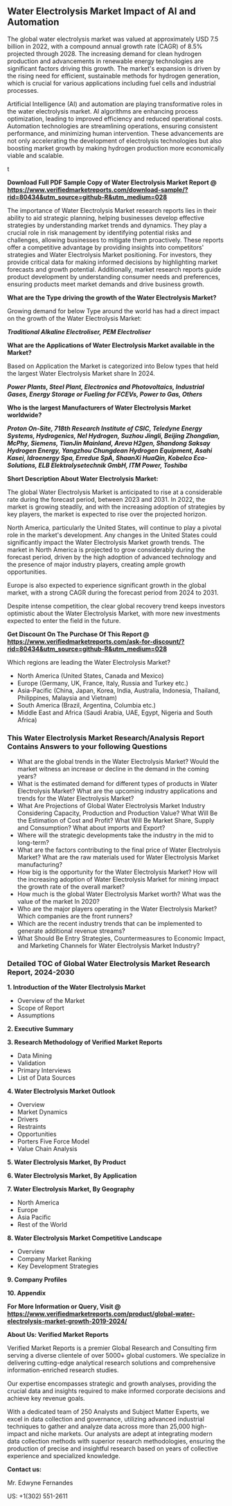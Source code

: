 <h2>Water Electrolysis Market Impact of AI and Automation</h2><p>The global water electrolysis market was valued at approximately USD 7.5 billion in 2022, with a compound annual growth rate (CAGR) of 8.5% projected through 2028. The increasing demand for clean hydrogen production and advancements in renewable energy technologies are significant factors driving this growth. The market's expansion is driven by the rising need for efficient, sustainable methods for hydrogen generation, which is crucial for various applications including fuel cells and industrial processes.</p><p>Artificial Intelligence (AI) and automation are playing transformative roles in the water electrolysis market. AI algorithms are enhancing process optimization, leading to improved efficiency and reduced operational costs. Automation technologies are streamlining operations, ensuring consistent performance, and minimizing human intervention. These advancements are not only accelerating the development of electrolysis technologies but also boosting market growth by making hydrogen production more economically viable and scalable.</p>t</p><p id="" class=""><strong>Download Full PDF Sample Copy of Water Electrolysis Market Report @ <a href="https://www.verifiedmarketreports.com/download-sample/?rid=80434&utm_source=github-R&utm_medium=028" target="_blank">https://www.verifiedmarketreports.com/download-sample/?rid=80434&utm_source=github-R&utm_medium=028</a></strong></p><p>The importance of&nbsp;Water Electrolysis Market research reports lies in their ability to aid strategic planning, helping businesses develop effective strategies by understanding market trends and dynamics. They play a crucial role in risk management by identifying potential risks and challenges, allowing businesses to mitigate them proactively. These reports offer a competitive advantage by providing insights into competitors' strategies and Water Electrolysis Market positioning. For investors, they provide critical data for making informed decisions by highlighting market forecasts and growth potential. Additionally, market research reports guide product development by understanding consumer needs and preferences, ensuring products meet market demands and drive business growth.</p><p><strong>What are the&nbsp;Type driving the growth of the Water Electrolysis Market?</strong></p><p id="" class="">Growing demand for below Type around the world has had a direct impact on the growth of the Water Electrolysis Market:</p><em><strong>Traditional Alkaline Electroliser, PEM Electroliser</strong></em></p><strong>What are the&nbsp;Applications&nbsp;of Water Electrolysis Market available in the Market?</strong></p><p id="" class="">Based on Application the Market is categorized into Below types that held the largest Water Electrolysis Market share In 2024.</p><em><strong>Power Plants, Steel Plant, Electronics and Photovoltaics, Industrial Gases, Energy Storage or Fueling for FCEVs, Power to Gas, Others</strong></em></p><strong>Who is the largest Manufacturers of Water Electrolysis Market worldwide?</strong></p><p><em><strong>Proton On-Site, 718th Research Institute of CSIC, Teledyne Energy Systems, Hydrogenics, Nel Hydrogen, Suzhou Jingli, Beijing Zhongdian, McPhy, Siemens, TianJin Mainland, Areva H2gen, Shandong Saksay Hydrogen Energy, Yangzhou Chungdean Hydrogen Equipment, Asahi Kasei, Idroenergy Spa, Erredue SpA, ShaanXi HuaQin, Kobelco Eco-Solutions, ELB Elektrolysetechnik GmbH, ITM Power, Toshiba</strong></em></p><p id="" class=""><strong>Short Description About Water Electrolysis Market:</strong></p><p>The global Water Electrolysis Market is anticipated to rise at a considerable rate during the forecast period, between 2023 and 2031. In 2022, the market is growing steadily, and with the increasing adoption of strategies by key players, the market is expected to rise over the projected horizon.</p><p>North America, particularly the United States, will continue to play a pivotal role in the market's development. Any changes in the United States could significantly impact the Water Electrolysis Market growth trends. The market in North America is projected to grow considerably during the forecast period, driven by the high adoption of advanced technology and the presence of major industry players, creating ample growth opportunities.</p><p>Europe is also expected to experience significant growth in the global market, with a strong CAGR during the forecast period from 2024 to 2031.</p><p>Despite intense competition, the clear global recovery trend keeps investors optimistic about the Water Electrolysis Market, with more new investments expected to enter the field in the future.</p><p id="" class=""><strong>Get Discount On The Purchase Of This Report @ <a href="https://www.verifiedmarketreports.com/ask-for-discount/?rid=80434&utm_source=github-R&utm_medium=028" target="_blank">https://www.verifiedmarketreports.com/ask-for-discount/?rid=80434&utm_source=github-R&utm_medium=028</a></strong></p>Which regions are leading the Water Electrolysis Market?</p><ul><li>North America (United States, Canada and Mexico)</li><li>Europe (Germany, UK, France, Italy, Russia and Turkey etc.)</li><li>Asia-Pacific (China, Japan, Korea, India, Australia, Indonesia, Thailand, Philippines, Malaysia and Vietnam)</li><li>South America (Brazil, Argentina, Columbia etc.)</li><li>Middle East and Africa (Saudi Arabia, UAE, Egypt, Nigeria and South Africa)</li></ul><h3 id="" class="">This Water Electrolysis Market Research/Analysis Report Contains Answers to your following Questions</h3><ul><li>What are the global trends in the Water Electrolysis Market? Would the market witness an increase or decline in the demand in the coming years?</li><li>What is the estimated demand for different types of products in Water Electrolysis Market? What are the upcoming industry applications and trends for the Water Electrolysis Market?</li><li>What Are Projections of Global Water Electrolysis Market Industry Considering Capacity, Production and Production Value? What Will Be the Estimation of Cost and Profit? What Will Be Market Share, Supply and Consumption? What about imports and Export?</li><li>Where will the strategic developments take the industry in the mid to long-term?</li><li>What are the factors contributing to the final price of Water Electrolysis Market? What are the raw materials used for Water Electrolysis Market manufacturing?</li><li>How big is the opportunity for the Water Electrolysis Market? How will the increasing adoption of Water Electrolysis Market for mining impact the growth rate of the overall market?</li><li>How much is the global Water Electrolysis Market worth? What was the value of the market In 2020?</li><li>Who are the major players operating in the Water Electrolysis Market? Which companies are the front runners?</li><li>Which are the recent industry trends that can be implemented to generate additional revenue streams?</li><li>What Should Be Entry Strategies, Countermeasures to Economic Impact, and Marketing Channels for Water Electrolysis Market Industry?</li></ul><h3 id="" class="">Detailed TOC of Global Water Electrolysis Market Research Report, 2024-2030</h3><p id="" class=""><strong>1. Introduction of the Water Electrolysis Market</strong></p><ul><li>Overview of the Market</li><li>Scope of Report</li><li>Assumptions</li></ul><p id="" class=""><strong>2. Executive Summary</strong></p><p id="" class=""><strong>3. Research Methodology of Verified Market Reports</strong></p><ul><li>Data Mining</li><li>Validation</li><li>Primary Interviews</li><li>List of Data Sources</li></ul><p id="" class=""><strong>4. Water Electrolysis Market Outlook</strong></p><ul><li>Overview</li><li>Market Dynamics</li><li>Drivers</li><li>Restraints</li><li>Opportunities</li><li>Porters Five Force Model</li><li>Value Chain Analysis</li></ul><p id="" class=""><strong>5. Water Electrolysis Market, By Product</strong></p><p id="" class=""><strong>6. Water Electrolysis Market, By Application</strong></p><p id="" class=""><strong>7. Water Electrolysis Market, By Geography</strong></p><ul><li>North America</li><li>Europe</li><li>Asia Pacific</li><li>Rest of the World</li></ul><p id="" class=""><strong>8. Water Electrolysis Market Competitive Landscape</strong></p><ul><li>Overview</li><li>Company Market Ranking</li><li>Key Development Strategies</li></ul><p id="" class=""><strong>9. Company Profiles</strong></p><p id="" class=""><strong>10. Appendix</strong></p><p id="" class=""><strong>For More Information or Query, Visit @ <a href="https://www.verifiedmarketreports.com/product/global-water-electrolysis-market-growth-2019-2024/" target="_blank">https://www.verifiedmarketreports.com/product/global-water-electrolysis-market-growth-2019-2024/</a></strong></p><p id="" class=""><strong>About Us: Verified Market Reports</strong></p><p id="" class="">Verified Market Reports is a premier Global Research and Consulting firm serving a diverse clientele of over 5000+ global customers. We specialize in delivering cutting-edge analytical research solutions and comprehensive information-enriched research studies.</p><p id="" class="">Our expertise encompasses strategic and growth analyses, providing the crucial data and insights required to make informed corporate decisions and achieve key revenue goals.</p><p id="" class="">With a dedicated team of 250 Analysts and Subject Matter Experts, we excel in data collection and governance, utilizing advanced industrial techniques to gather and analyze data across more than 25,000 high-impact and niche markets. Our analysts are adept at integrating modern data collection methods with superior research methodologies, ensuring the production of precise and insightful research based on years of collective experience and specialized knowledge.</p><p id="" class=""><strong>Contact us:</strong></p><p id="" class="">Mr. Edwyne Fernandes</p><p id="" class="">US: +1(302) 551-2611</p>